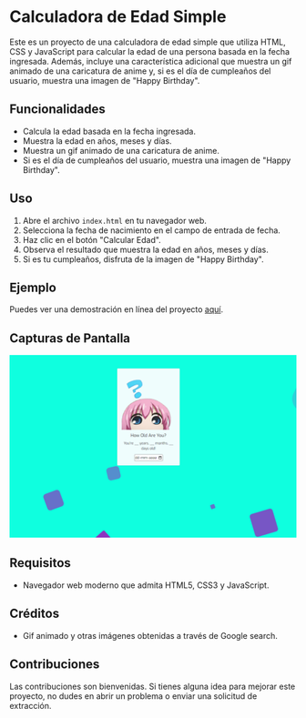# Calculadora de Edad Simple

Este es un proyecto de una calculadora de edad simple que utiliza HTML, CSS y JavaScript para calcular la edad de una persona basada en la fecha ingresada. Además, incluye una característica adicional que muestra un gif animado de una caricatura de anime y, si es el día de cumpleaños del usuario, muestra una imagen de "Happy Birthday".

## Funcionalidades

- Calcula la edad basada en la fecha ingresada.
- Muestra la edad en años, meses y días.
- Muestra un gif animado de una caricatura de anime.
- Si es el día de cumpleaños del usuario, muestra una imagen de "Happy Birthday".

## Uso

1. Abre el archivo `index.html` en tu navegador web.
2. Selecciona la fecha de nacimiento en el campo de entrada de fecha.
3. Haz clic en el botón "Calcular Edad".
4. Observa el resultado que muestra la edad en años, meses y días.
5. Si es tu cumpleaños, disfruta de la imagen de "Happy Birthday".

## Ejemplo

Puedes ver una demostración en línea del proyecto [aquí](https://fabianyzb.github.io/super-simple-website/).

## Capturas de Pantalla

![Captura de pantalla de la calculadora de edad](img/screenshot.png)

## Requisitos

- Navegador web moderno que admita HTML5, CSS3 y JavaScript.

## Créditos

- Gif animado y otras imágenes obtenidas a través de Google search.

## Contribuciones

Las contribuciones son bienvenidas. Si tienes alguna idea para mejorar este proyecto, no dudes en abrir un problema o enviar una solicitud de extracción.



